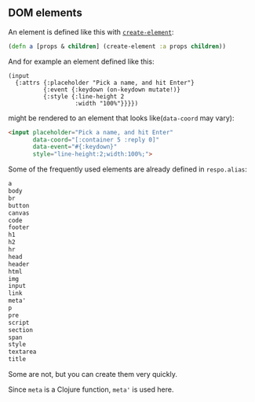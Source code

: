 
DOM elements
----

An element is defined like this with [`create-element`](#/docs/create-element.html):

```clojure
(defn a [props & children] (create-element :a props children))
```

And for example an element defined like this:

```cloure
(input
  {:attrs {:placeholder "Pick a name, and hit Enter"}
          {:event {:keydown (on-keydown mutate!)}
          {:style {:line-height 2
                   :width "100%"}}}})
```

might be rendered to an element that looks like(`data-coord` may vary):

```html
<input placeholder="Pick a name, and hit Enter"
       data-coord="[:container 5 :reply 0]"
       data-event="#{:keydown}"
       style="line-height:2;width:100%;">
```

Some of the frequently used elements are already defined in `respo.alias`:

```clojure
a
body
br
button
canvas
code
footer
h1
h2
hr
head
header
html
img
input
link
meta'
p
pre
script
section
span
style
textarea
title
```

Some are not, but you can create them very quickly.

Since `meta` is a Clojure function, `meta'` is used here.
